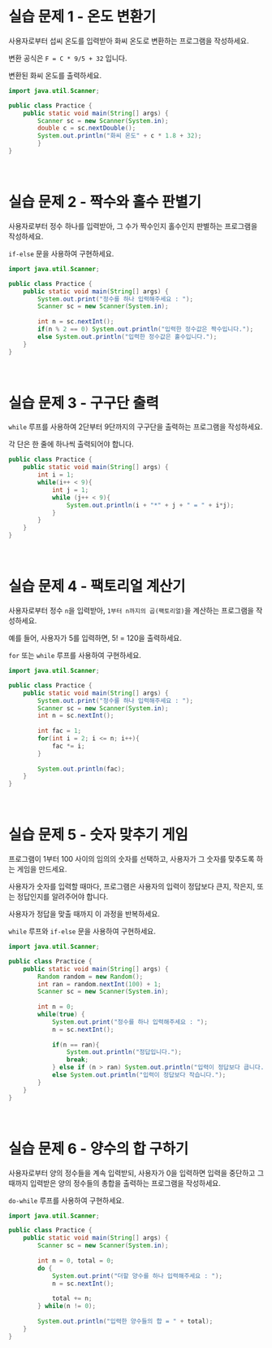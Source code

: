 # 실습 문제 1 - 온도 변환기

사용자로부터 섭씨 온도를 입력받아 화씨 온도로 변환하는 프로그램을 작성하세요.

변환 공식은 `F = C * 9/5 + 32` 입니다. 

변환된 화씨 온도를 출력하세요.

```java
import java.util.Scanner;

public class Practice {
    public static void main(String[] args) {
        Scanner sc = new Scanner(System.in);
        double c = sc.nextDouble();
        System.out.println("화씨 온도" + c * 1.8 + 32);
		}
}
```

<br>

# 실습 문제 2 - 짝수와 홀수 판별기

사용자로부터 정수 하나를 입력받아, 그 수가 짝수인지 홀수인지 판별하는 프로그램을 작성하세요. 

`if-else` 문을 사용하여 구현하세요.

```java
import java.util.Scanner;

public class Practice {
    public static void main(String[] args) {
        System.out.print("정수를 하나 입력해주세요 : ");
        Scanner sc = new Scanner(System.in);
        
        int n = sc.nextInt();
        if(n % 2 == 0) System.out.println("입력한 정수값은 짝수입니다.");
        else System.out.println("입력한 정수값은 홀수입니다.");
    }
}
```

<br>

# 실습 문제 3 - 구구단 출력

`while` 루프를 사용하여 2단부터 9단까지의 구구단을 출력하는 프로그램을 작성하세요. 

각 단은 한 줄에 하나씩 출력되어야 합니다.

```java
public class Practice {
    public static void main(String[] args) {
        int i = 1;
        while(i++ < 9){
            int j = 1;
            while (j++ < 9){
                System.out.println(i + "*" + j + " = " + i*j);
            }
        }
    }
}
```

<br>

# 실습 문제 4 - 팩토리얼 계산기

사용자로부터 정수 `n`을 입력받아, `1부터 n까지의 곱(팩토리얼)`을 계산하는 프로그램을 작성하세요. 

예를 들어, 사용자가 5를 입력하면, 5! = 120을 출력하세요. 

`for` 또는 `while` 루프를 사용하여 구현하세요.

```java
import java.util.Scanner;

public class Practice {
    public static void main(String[] args) {
        System.out.print("정수를 하나 입력해주세요 : ");
        Scanner sc = new Scanner(System.in);
        int n = sc.nextInt();
        
        int fac = 1;
        for(int i = 2; i <= n; i++){
            fac *= i;
        }
        
        System.out.println(fac);
    }
}
```

<br>

# 실습 문제 5 - 숫자 맞추기 게임

프로그램이 1부터 100 사이의 임의의 숫자를 선택하고, 사용자가 그 숫자를 맞추도록 하는 게임을 만드세요.

사용자가 숫자를 입력할 때마다, 프로그램은 사용자의 입력이 정답보다 큰지, 작은지, 또는 정답인지를 알려주어야 합니다.

사용자가 정답을 맞출 때까지 이 과정을 반복하세요.

`while` 루프와 `if-else` 문을 사용하여 구현하세요.

```java
import java.util.Scanner;

public class Practice {
    public static void main(String[] args) {
        Random random = new Random();
        int ran = random.nextInt(100) + 1;
        Scanner sc = new Scanner(System.in);
        
        int n = 0;
        while(true) {
            System.out.print("정수를 하나 입력해주세요 : ");
            n = sc.nextInt();
            
            if(n == ran){
                System.out.println("정답입니다.");
                break;
            } else if (n > ran) System.out.println("입력이 정답보다 큽니다.");
            else System.out.println("입력이 정답보다 작습니다.");
        }
    }
}
```

<br>

# 실습 문제 6 - 양수의 합 구하기

사용자로부터 양의 정수들을 계속 입력받되, 사용자가 0을 입력하면 입력을 중단하고 그때까지 입력받은 양의 정수들의 총합을 출력하는 프로그램을 작성하세요.         

`do-while` 루프를 사용하여 구현하세요.

```java
import java.util.Scanner;

public class Practice {
    public static void main(String[] args) {
        Scanner sc = new Scanner(System.in);
				
        int n = 0, total = 0;
        do {
            System.out.print("더할 양수를 하나 입력해주세요 : ");
            n = sc.nextInt();
            
            total += n;
        } while(n != 0);
        
        System.out.println("입력한 양수들의 합 = " + total);
    }
}
```
